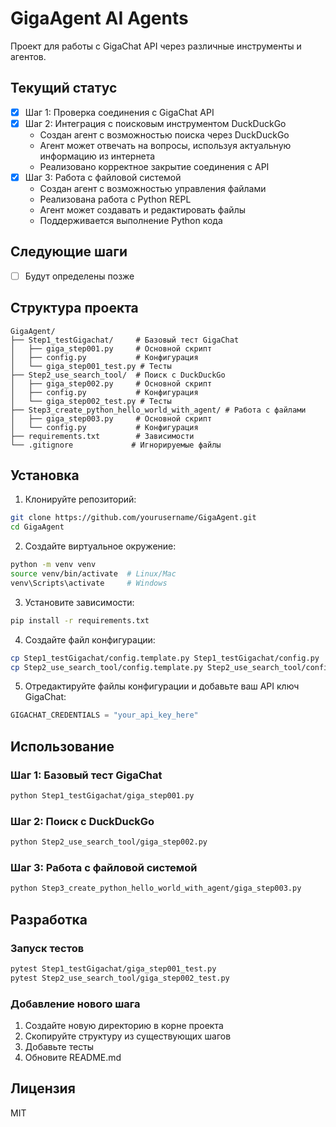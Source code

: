 # GigaAgent AI Agents

Проект для работы с GigaChat API через различные инструменты и агентов.

## Текущий статус

- [x] Шаг 1: Проверка соединения с GigaChat API
- [x] Шаг 2: Интеграция с поисковым инструментом DuckDuckGo
  - Создан агент с возможностью поиска через DuckDuckGo
  - Агент может отвечать на вопросы, используя актуальную информацию из интернета
  - Реализовано корректное закрытие соединения с API
- [x] Шаг 3: Работа с файловой системой
  - Создан агент с возможностью управления файлами
  - Реализована работа с Python REPL
  - Агент может создавать и редактировать файлы
  - Поддерживается выполнение Python кода

## Следующие шаги

- [ ] Будут определены позже

## Структура проекта

```
GigaAgent/
├── Step1_testGigachat/     # Базовый тест GigaChat
│   ├── giga_step001.py     # Основной скрипт
│   ├── config.py           # Конфигурация
│   └── giga_step001_test.py # Тесты
├── Step2_use_search_tool/  # Поиск с DuckDuckGo
│   ├── giga_step002.py     # Основной скрипт
│   ├── config.py           # Конфигурация
│   └── giga_step002_test.py # Тесты
├── Step3_create_python_hello_world_with_agent/ # Работа с файлами
│   ├── giga_step003.py     # Основной скрипт
│   └── config.py           # Конфигурация
├── requirements.txt        # Зависимости
└── .gitignore             # Игнорируемые файлы
```

## Установка

1. Клонируйте репозиторий:
```bash
git clone https://github.com/yourusername/GigaAgent.git
cd GigaAgent
```

2. Создайте виртуальное окружение:
```bash
python -m venv venv
source venv/bin/activate  # Linux/Mac
venv\Scripts\activate     # Windows
```

3. Установите зависимости:
```bash
pip install -r requirements.txt
```

4. Создайте файл конфигурации:
```bash
cp Step1_testGigachat/config.template.py Step1_testGigachat/config.py
cp Step2_use_search_tool/config.template.py Step2_use_search_tool/config.py
```

5. Отредактируйте файлы конфигурации и добавьте ваш API ключ GigaChat:
```python
GIGACHAT_CREDENTIALS = "your_api_key_here"
```

## Использование

### Шаг 1: Базовый тест GigaChat
```bash
python Step1_testGigachat/giga_step001.py
```

### Шаг 2: Поиск с DuckDuckGo
```bash
python Step2_use_search_tool/giga_step002.py
```

### Шаг 3: Работа с файловой системой
```bash
python Step3_create_python_hello_world_with_agent/giga_step003.py
```

## Разработка

### Запуск тестов
```bash
pytest Step1_testGigachat/giga_step001_test.py
pytest Step2_use_search_tool/giga_step002_test.py
```

### Добавление нового шага
1. Создайте новую директорию в корне проекта
2. Скопируйте структуру из существующих шагов
3. Добавьте тесты
4. Обновите README.md

## Лицензия

MIT
